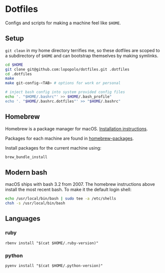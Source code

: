 # Dotfiles

Configs and scripts for making a machine feel like `$HOME`.

## Setup

`git clean` in my home directory terrifies me, so these dotfiles are scoped to a
subdirectory of `$HOME` and can bootstrap themselves by making symlinks.

```bash
cd $HOME
git clone git@github.com:lopopolo/dotfiles.git .dotfiles
cd .dotfiles
make
make git-config-<TAB> # options for work or personal

# inject bash config into system provided config files
echo '. "$HOME/.bashrc"' >> $HOME/.bash_profile"
echo '. "$HOME/.bashrc.dotfiles"' >> "$HOME/.bashrc"
```

## Homebrew

Homebrew is a package manager for macOS. [Installation instructions](https://docs.brew.sh/Installation).

Packages for each machine are found in [homebrew-packages](/homebrew-packages).

Install packages for the current machine using:

```bash
brew_bundle_install
```

## Modern bash

macOS ships with bash 3.2 from 2007. The homebrew instructions above install the
most recent bash. To make it the default login shell:

```bash
echo /usr/local/bin/bash | sudo tee -a /etc/shells
chsh -s /usr/local/bin/bash
```

## Languages

### ruby

```
rbenv install "$(cat $HOME/.ruby-version)"
```

### python

```
pyenv install "$(cat $HOME/.python-version)"
```
